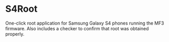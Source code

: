 S4Root
======

One-click root application for Samsung Galaxy S4 phones running the MF3 firmware. Also includes a checker to confirm that root was obtained properly.
